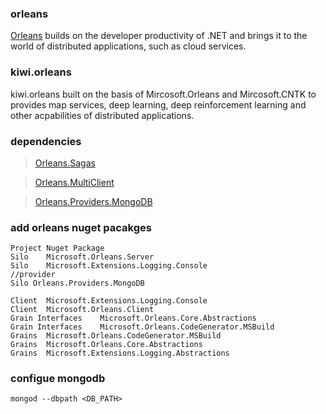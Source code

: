 ### orleans ###

[Orleans](http://dotnet.github.io/orleans/Documentation/tutorials_and_samples/overview_helloworld.html) builds on the developer productivity of .NET and brings it to the world of distributed applications, such as cloud services.</br>

### kiwi.orleans ###
kiwi.orleans built on the basis of Mircosoft.Orleans and Mircosoft.CNTK to provides map services, deep learning, deep reinforcement learning and other acpabilities of distributed applications.

### dependencies ###
> [Orleans.Sagas](https://github.com/OrleansContrib/Orleans.Sagas) 

> [Orleans.MultiClient](https://github.com/OrleansContrib/Orleans.MultiClient) 

>[Orleans.Providers.MongoDB](https://github.com/OrleansContrib/Orleans.Providers.MongoDB)


### add orleans nuget pacakges ###
```
Project	Nuget Package
Silo	Microsoft.Orleans.Server
Silo	Microsoft.Extensions.Logging.Console
//provider
Silo Orleans.Providers.MongoDB

Client	Microsoft.Extensions.Logging.Console
Client	Microsoft.Orleans.Client
Grain Interfaces	Microsoft.Orleans.Core.Abstractions
Grain Interfaces	Microsoft.Orleans.CodeGenerator.MSBuild
Grains	Microsoft.Orleans.CodeGenerator.MSBuild
Grains	Microsoft.Orleans.Core.Abstractions
Grains	Microsoft.Extensions.Logging.Abstractions
```

### configue mongodb ###
```
mongod --dbpath <DB_PATH>
```
